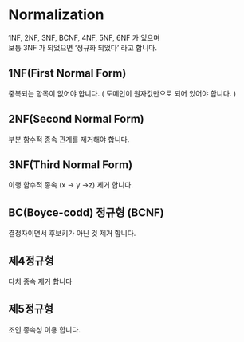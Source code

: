 
# Normalization

1NF, 2NF, 3NF, BCNF, 4NF, 5NF, 6NF 가 있으며<br>
보통 3NF 가 되었으면 ‘정규화 되었다’ 라고 합니다.<br>

## 1NF(First Normal Form)
중복되는 항목이 없어야 합니다. ( 도메인이 원자값만으로 되어 있어야 합니다. )

## 2NF(Second Normal Form)
부분 함수적 종속 관계를 제거해야 합니다.

## 3NF(Third Normal Form)
이행 함수적 종속 (x -> y ->z) 제거 합니다.

## BC(Boyce-codd) 정규형 (BCNF)
결정자이면서 후보키가 아닌 것 제거 합니다.

## 제4정규형
다치 종속 제거 합니다

## 제5정규형
조인 종속성 이용 합니다.
